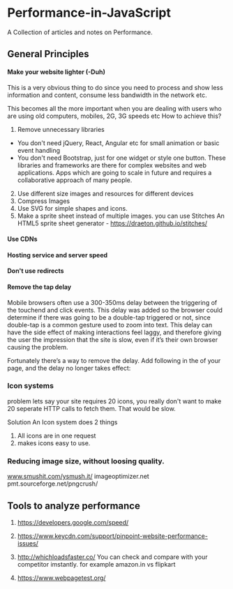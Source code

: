 # Performance-in-JavaScript
A Collection of articles and notes on Performance.

## General Principles
#### Make your website lighter (-Duh)
This is a very obvious thing to do since you need to process and show less information and content, consume less bandwidth in the network etc.

This becomes all the more important when you are dealing with users who are using old computers, mobiles, 2G, 3G speeds etc
How to achieve this?
1. Remove unnecessary libraries
 - You don't need jQuery, React, Angular etc for small animation or basic event handling
 - You don't need Bootstrap, just for one widget or style one button. These libraries and frameworks are there for complex websites and web applications. Apps which are going to scale in future and requires a collaborative approach of many people.

2. Use different size images and resources for different devices
3. Compress Images
4. Use SVG for simple shapes and icons.
5. Make a sprite sheet instead of multiple images.
    you can use Stitches An HTML5 sprite sheet generator - https://draeton.github.io/stitches/

#### Use CDNs

#### Hosting service and server speed

#### Don't use redirects

#### Remove the tap delay
Mobile browsers often use a 300-350ms delay between the triggering of the touchend and click events. This delay was added so the browser could determine if there was going to be a double-tap triggered or not, since double-tap is a common gesture used to zoom into text. This delay can have the side effect of making interactions feel laggy, and therefore giving the user the impression that the site is slow, even if it’s their own browser causing the problem.

Fortunately there’s a way to remove the delay. Add following in the <head> of your page, and the delay no longer takes effect:

<meta name="viewport" content="width=device-width">


### Icon systems
problem
lets say your site requires 20 icons, you really don't want to make 20 seperate HTTP calls to fetch them. That would be slow.

Solution
An Icon system does 2 things
1. All icons are in one request
2. makes icons easy to use.

### Reducing image size, without loosing quality.
www.smushit.com/ysmush.it/
imageoptimizer.net
pmt.sourceforge.net/pngcrush/

## Tools to analyze performance

1. https://developers.google.com/speed/

2. https://www.keycdn.com/support/pinpoint-website-performance-issues/

3. http://whichloadsfaster.co/
You can check and compare with your competitor imstantly. for example amazon.in vs flipkart

4. https://www.webpagetest.org/
